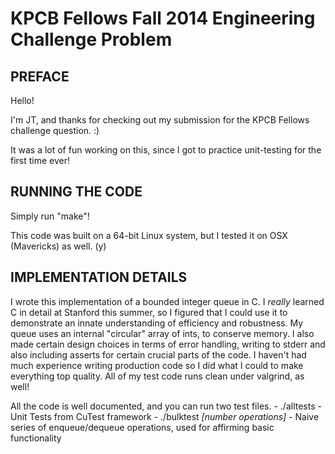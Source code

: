 KPCB Fellows Fall 2014 Engineering Challenge Problem
======================

PREFACE
-------

Hello!

I'm JT, and thanks for checking out my submission for the KPCB Fellows challenge question. :)

It was a lot of fun working on this, since I got to practice unit-testing for the first time ever!

RUNNING THE CODE
----------------
Simply run "make"!

This code was built on a 64-bit Linux system, but I tested it on OSX (Mavericks) as well. (y)

IMPLEMENTATION DETAILS
---------------

I wrote this implementation of a bounded integer queue in C. I *really* learned C in detail at Stanford this summer, so I figured that I could use it to demonstrate an innate understanding of efficiency and robustness. My queue uses an internal "circular" array of ints, to conserve memory. I also made certain design choices in terms of error handling, writing to stderr and also including asserts for certain crucial parts of the code. I haven't had much experience writing production
code so I did what I could to make everything top quality. All of my test code runs clean under valgrind, as well!

All the code is well documented, and you can run two test files.
    - ./alltests - Unit Tests from CuTest framework
    - ./bulktest *[number operations]* - Naive series of enqueue/dequeue operations, used for affirming basic functionality

